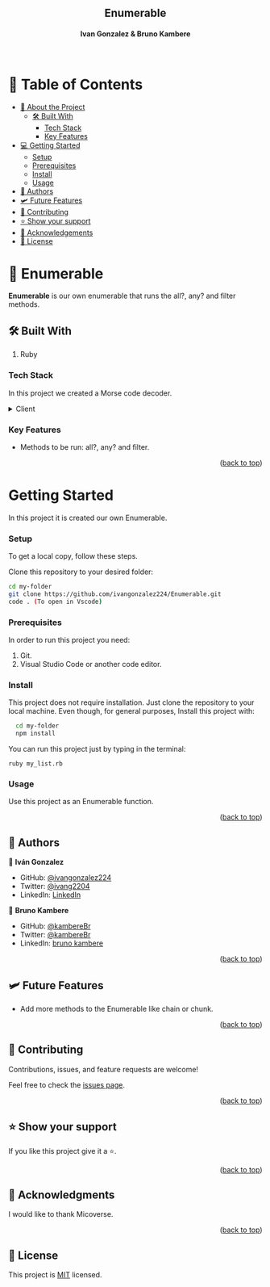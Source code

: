 <div align="center">
  <h2><b>Enumerable</b></h2>
  <h4>Ivan Gonzalez & Bruno Kambere</h4> 
</div>
<br>

# 📗 Table of Contents

- [📖 About the Project](#about-project) 
  - [🛠 Built With](#built-with)
    - [Tech Stack](#tech-stack)
    - [Key Features](#key-features)
- [💻 Getting Started](#getting-started)
  - [Setup](#setup)
  - [Prerequisites](#prerequisites)
  - [Install](#install)
  - [Usage](#usage)
- [👥 Authors](#authors)
- [🛩️ Future Features](#future-features)
- [🤝 Contributing](#contributing)
- [⭐️ Show your support](#support)
- [🙏 Acknowledgements](#acknowledgements)
- [📝 License](#license)

# 📖 Enumerable <a name="about-project"></a>

**Enumerable** is our own enumerable that runs the all?, any? and filter methods.

## 🛠 Built With <a name="built-with"></a>

1. Ruby

### Tech Stack <a name="tech-stack"></a>

In this project we created a Morse code decoder.
<details>
  <summary>Client</summary>
  <ul>
    <li><a href="https://www.ruby-lang.org/es/">Ruby</a></li>
  </ul>
</details>

### Key Features <a name="key-features"></a>

- Methods to be run: all?, any? and filter.

<p align="right">(<a href="#readme-top">back to top</a>)</p>

# Getting Started <a name="getting-started"></a>

In this project it is created our own Enumerable.

### Setup

To get a local copy, follow these steps.

Clone this repository to your desired folder:

  ```sh
  cd my-folder
  git clone https://github.com/ivangonzalez224/Enumerable.git
  code . (To open in Vscode)
```

### Prerequisites

In order to run this project you need:

1. Git.
2. Visual Studio Code or another code editor.
  
  
### Install

This project does not require installation. Just clone the repository to your local machine.
Even though, for general purposes, Install this project with:
```sh
  cd my-folder
  npm install
```
You can run this project just by typing in the terminal:
```
ruby my_list.rb
```

### Usage

Use this project as an Enumerable function.

<p align="right">(<a href="#readme-top">back to top</a>)</p>

## 👥 Authors <a name="authors"></a>

👤 **Iván Gonzalez**

- GitHub: [@ivangonzalez224](https://github.com/ivangonzalez224)
- Twitter: [@ivang2204](https://twitter.com/ivang2204)
- LinkedIn: [LinkedIn](https://linkedin.com/in/iván-gonzalez-robles-957491275)

👤 **Bruno Kambere**

- GitHub: [@kambereBr](https://github.com/kambereBr)
- Twitter: [@kambereBr](https://twitter.com/kambereBr)
- LinkedIn: [bruno kambere](https://www.linkedin.com/in/bruno-kambere/)

<p align="right">(<a href="#readme-top">back to top</a>)</p>

## 🛩️ Future Features <a name="future-features"></a>

- Add more methods to the Enumerable like chain or chunk.

<p align="right">(<a href="#readme-top">back to top</a>)</p>

## 🤝 Contributing <a name="contributing"></a>

Contributions, issues, and feature requests are welcome!

Feel free to check the [issues page](https://github.com/ivangonzalez224/Enumerable/issues).

<p align="right">(<a href="#readme-top">back to top</a>)</p>

## ⭐️ Show your support <a name="support"></a>

If you like this project give it a ⭐️.

<p align="right">(<a href="#readme-top">back to top</a>)</p>

## 🙏 Acknowledgments <a name="acknowledgements"></a>

I would like to thank Micoverse.

<p align="right">(<a href="#readme-top">back to top</a>)</p>

## 📝 License <a name="license"></a>

This project is [MIT](./LICENSE) licensed.